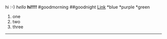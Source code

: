hi :-)
*hello*
**hi!!!!**
#goodmorning
##goodnight
[Link](https://www.akpsiucsd.com/about)
*blue
*purple
*green
1. one
2. two
3. three
---
